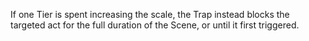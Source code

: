 If one Tier is spent increasing the scale, the Trap instead blocks the targeted act for the full duration of the Scene, or until it first triggered. 
